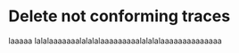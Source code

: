 ﻿---
sidebar_position: 3
---

# Delete not conforming traces


laaaaa lalalaaaaaaalalalalaaaaaaaaalalalalaaaaaaaaaaaaaa
